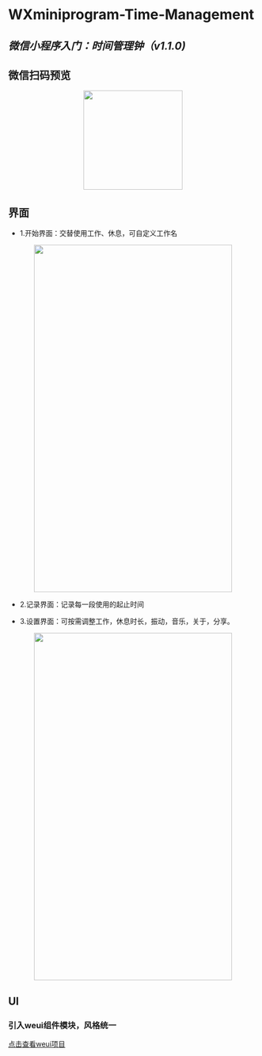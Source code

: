 # WXminiprogram-Time-Management
## *微信小程序入门：时间管理钟（v1.1.0)*

## 微信扫码预览

<div align=center><img width="200" height="200" src="https://github.com/realyao/WXminiprogram-Focus-clock/blob/master/时间管理钟/image/appid.jpg"/></div>

## 界面

* 1.开始界面：交替使用工作、休息，可自定义工作名

<div align=center><img width="400" height="700" src="https://github.com/realyao/WXminiprogram-Time-Management/blob/master/%E6%97%B6%E9%97%B4%E7%AE%A1%E7%90%86%E9%92%9F/image/about.jpg"/></div>


* 2.记录界面：记录每一段使用的起止时间

* 3.设置界面：可按需调整工作，休息时长，振动，音乐，关于，分享。

<div align=center><img width="400" height="700" src="https://github.com/realyao/WXminiprogram-Time-Management/blob/master/%E6%97%B6%E9%97%B4%E7%AE%A1%E7%90%86%E9%92%9F/image/setpic.jpg"/></div>

## UI
### 引入weui组件模块，风格统一
[点击查看weui项目](https://github.com/Tencent/weui)
